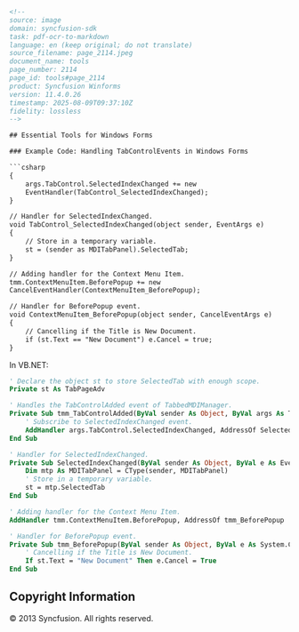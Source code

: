 ```html
<!-- 
source: image
domain: syncfusion-sdk
task: pdf-ocr-to-markdown
language: en (keep original; do not translate)
source_filename: page_2114.jpeg
document_name: tools
page_number: 2114
page_id: tools#page_2114
product: Syncfusion Winforms
version: 11.4.0.26
timestamp: 2025-08-09T09:37:10Z
fidelity: lossless
-->

## Essential Tools for Windows Forms

### Example Code: Handling TabControlEvents in Windows Forms

```csharp
{
    args.TabControl.SelectedIndexChanged += new
    EventHandler(TabControl_SelectedIndexChanged);
}

// Handler for SelectedIndexChanged.
void TabControl_SelectedIndexChanged(object sender, EventArgs e)
{
    // Store in a temporary variable.
    st = (sender as MDITabPanel).SelectedTab;
}

// Adding handler for the Context Menu Item.
tmm.ContextMenuItem.BeforePopup += new
CancelEventHandler(ContextMenuItem_BeforePopup);

// Handler for BeforePopup event.
void ContextMenuItem_BeforePopup(object sender, CancelEventArgs e)
{
    // Cancelling if the Title is New Document.
    if (st.Text == "New Document") e.Cancel = true;
}
```

In VB.NET:

```vb
' Declare the object st to store SelectedTab with enough scope.
Private st As TabPageAdv

' Handles the TabControlAdded event of TabbedMDIManager.
Private Sub tmm_TabControlAdded(ByVal sender As Object, ByVal args As TabbedMDI_TABControlEvents) Handles tmm.TabControlAdded
    ' Subscribe to SelectedIndexChanged event.
    AddHandler args.TabControl.SelectedIndexChanged, AddressOf SelectedIndexChanged
End Sub

' Handler for SelectedIndexChanged.
Private Sub SelectedIndexChanged(ByVal sender As Object, ByVal e As EventArgs)
    Dim mtp As MDITabPanel = CType(sender, MDITabPanel)
    ' Store in a temporary variable.
    st = mtp.SelectedTab
End Sub

' Adding handler for the Context Menu Item.
AddHandler tmm.ContextMenuItem.BeforePopup, AddressOf tmm_BeforePopup

' Handler for BeforePopup event.
Private Sub tmm_BeforePopup(ByVal sender As Object, ByVal e As System.ComponentModel.CancelEventArgs)
    ' Cancelling if the Title is New Document.
    If st.Text = "New Document" Then e.Cancel = True
End Sub
```

## Copyright Information
© 2013 Syncfusion. All rights reserved.

<!-- tags: [essential tools, windows forms, tabcontrol, selection changed, context menu, cancel event] keywords: [winforms, tabcontrol, selectedindexchanged, contextmenu, befo-popup, event handler, cancel, title, new document] -->
```